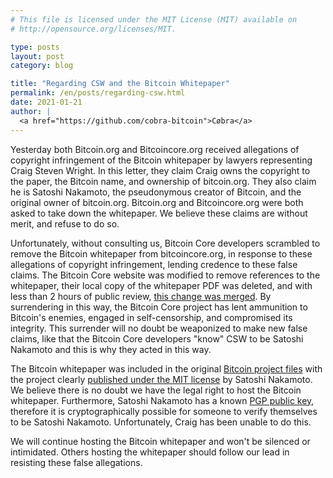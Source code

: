 ```yaml
---
# This file is licensed under the MIT License (MIT) available on
# http://opensource.org/licenses/MIT.

type: posts
layout: post
category: blog

title: "Regarding CSW and the Bitcoin Whitepaper"
permalink: /en/posts/regarding-csw.html
date: 2021-01-21
author: |
  <a href="https://github.com/cobra-bitcoin">Cøbra</a>
---
```


Yesterday both Bitcoin.org and Bitcoincore.org received allegations of copyright infringement of the Bitcoin whitepaper by lawyers 
representing Craig Steven Wright. In this letter, they claim Craig owns the copyright to the paper, the Bitcoin name, and 
ownership of bitcoin.org. They also claim he is Satoshi Nakamoto, the pseudonymous creator of Bitcoin, and the original owner 
of bitcoin.org. Bitcoin.org and Bitcoincore.org were both asked to take down the whitepaper. We believe these claims are without merit, and refuse 
to do so.

Unfortunately, without consulting us, Bitcoin Core developers scrambled to remove the Bitcoin whitepaper from bitcoincore.org, 
in response to these allegations of copyright infringement, lending credence to these false claims. The Bitcoin Core website was modified 
to remove references to the whitepaper, their local copy of the whitepaper PDF was deleted, and with less than 2 hours of public review, [this change was merged](https://github.com/bitcoin-core/bitcoincore.org/pull/740). 
By surrendering in this way, the Bitcoin Core project has lent ammunition to Bitcoin's enemies, engaged in self-censorship, and compromised its integrity. This surrender will no 
doubt be weaponized to make new false claims, like that the Bitcoin Core developers "know" CSW to be Satoshi Nakamoto and this is why they acted in this way.

The Bitcoin whitepaper was included in the original [Bitcoin project files](https://web.archive.org/web/20091127010808/http://sourceforge.net/projects/bitcoin/files/) 
with the project clearly [published under the MIT license](https://web.archive.org/web/20091129231620/https://sourceforge.net/projects/bitcoin/) by Satoshi Nakamoto. We believe there is 
no doubt we have the legal right to host the Bitcoin whitepaper. Furthermore, Satoshi Nakamoto has a known [PGP public key](https://bitcoin.org/satoshinakamoto.asc), therefore it is 
cryptographically possible for someone to verify themselves to be Satoshi Nakamoto. Unfortunately, Craig has been unable to do this.

We will continue hosting the Bitcoin whitepaper and won't be silenced or intimidated. Others hosting the whitepaper should follow our 
lead in resisting these false allegations.
